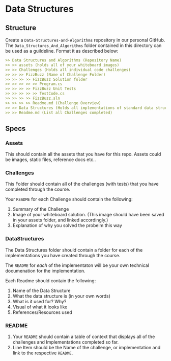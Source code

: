 # Data Structures

## Structure

Create a `Data-Structures-and-Algorithms` repository in our personal GitHub. <br />
The `Data_Structures_And_Algorithms` folder contained in this directory can be used as a guildeline. 
Format it as described below: 

```markdown
>> Data Structures and Algorithms (Repository Name)
>> >> assets (holds all of your whiteboard images)
>> >> Challenges (Holds all individual code challenges)
>> >> >> FizzBuzz (Name of Challenge Folder)
>> >> >> >> FizzBuzz Solution folder
>> >> >> >> >> Program.cs
>> >> >> >> FizzBuzz Unit Tests
>> >> >> >> >> TestCode.cs
>> >> >> >> FizzBuzz.sln
>> >> >> >> Readme.md (Challenge Overview)
>> >> Data Structures (Holds all implementations of standard data structures)
>> >> Readme.md (List all Challenges completed)

```

## Specs

### Assets
This should contain all the assets that you have for this repo. Assets could be images, static files, reference docs etc..

### Challenges
This Folder should contain all of the challenges (with tests) that you have completed through the course.

Your `README` for each Challenge should contain the following:
1. Summary of the Challenge
1. Image of your whiteboard solution. (This image should have been saved in your assets folder, and linked accordingly.)
1. Explanation of why you solved the probelm this way


### DataStructures
The Data Structures folder should contain a folder for each of the implementations 
you have created through the course. 

The `README` for *each* of the implementaton will be your own technical documenation for the implementation. 

Each Readme should contain the following:

1. Name of the Data Structure
1. What the data structure is (in your own words)
1. What is it used for? Why? 
1. Visual of what it looks like
1. References/Resources used

### README

1. Your `README` should contain a table of context that displays all of the challenges and Implementations completed so far. 
1. Line Item should be the Name of the challenge, or implementation and link to the respective `README`.

